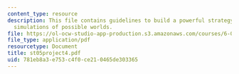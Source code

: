 ```yaml
---
content_type: resource
description: This file contains guidelines to build a powerful strategy for building
  simulations of possible worlds.
file: https://ol-ocw-studio-app-production.s3.amazonaws.com/courses/6-001-structure-and-interpretation-of-computer-programs-spring-2005/781eb8a3e753c4f0ce210465de303365_st05project4.pdf
file_type: application/pdf
resourcetype: Document
title: st05project4.pdf
uid: 781eb8a3-e753-c4f0-ce21-0465de303365
---
```

